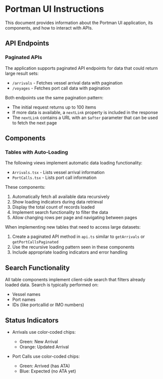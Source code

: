 # Portman UI Instructions

This document provides information about the Portman UI application, its components, and how to interact with APIs.

## API Endpoints

### Paginated APIs

The application supports paginated API endpoints for data that could return large result sets:

- `/arrivals` - Fetches vessel arrival data with pagination
- `/voyages` - Fetches port call data with pagination

Both endpoints use the same pagination pattern:
- The initial request returns up to 100 items
- If more data is available, a `nextLink` property is included in the response
- The `nextLink` contains a URL with an `$after` parameter that can be used to fetch the next page

## Components

### Tables with Auto-Loading

The following views implement automatic data loading functionality:

- `Arrivals.tsx` - Lists vessel arrival information
- `PortCalls.tsx` - Lists port call information

These components:
1. Automatically fetch all available data recursively
2. Show loading indicators during data retrieval
3. Display the total count of records loaded
4. Implement search functionality to filter the data
5. Allow changing rows per page and navigating between pages

When implementing new tables that need to access large datasets:
1. Create a paginated API method in `api.ts` similar to `getArrivals` or `getPortCallsPaginated`
2. Use the recursive loading pattern seen in these components
3. Include appropriate loading indicators and error handling

## Search Functionality

All table components implement client-side search that filters already loaded data. Search is typically performed on:
- Vessel names
- Port names
- IDs (like portcallid or IMO numbers)

## Status Indicators

- Arrivals use color-coded chips:
  - Green: New Arrival
  - Orange: Updated Arrival
  
- Port Calls use color-coded chips:
  - Green: Arrived (has ATA)
  - Blue: Expected (no ATA yet) 